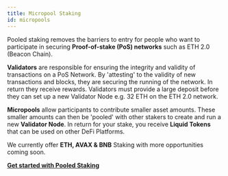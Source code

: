 ```yaml
---
title: Micropool Staking
id: micropools
---
```


Pooled staking removes the barriers to entry for people who want to participate in securing **Proof-of-stake (PoS) networks** such as ETH 2.0 (Beacon Chain). 

**Validators** are responsible for ensuring the integrity and validity of transactions on a PoS Network. By 'attesting' to the validity of new transactions and blocks, they are securing the running of the network. In return they receive rewards. Validators must provide a large deposit before they can set up a new Validator Node e.g. 32 ETH on the ETH 2.0 network. 

**Micropools** allow participants to contribute smaller asset amounts. These smaller amounts can then be 'pooled' with other stakers to create and run a new **Validator Node**. In return for your stake, you receive **Liquid Tokens** that can be used on other DeFi Platforms. 

We currently offer **ETH, AVAX & BNB** Staking with more opportunities coming soon.

[**Get started with Pooled Staking**](https://www.ankr.com/earn/liquid-crowdloan/)